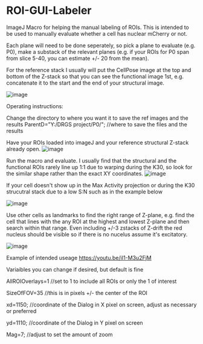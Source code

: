 # ROI-GUI-Labeler
ImageJ Macro for helping the manual labeling of ROIs. This is intended to be used to manually evaluate whether a cell has nuclear mCherry or not. 

Each plane will need to be done seperately, so pick a plane to evaluate (e.g. P0), make a substack of the relevant planes (e.g. if your ROIs for P0 span from slice 5-40, you can estimate +/- 20 from the mean).

For the reference stack I usually will put the CellPose image at the top and bottom of the Z-stack so that you can see the functional image 1st, e.g. concatenate it to the start and the end of your structural image.

![image](https://github.com/cawarwick/ROI-GUI-Labeler/assets/81972652/e16b68ee-ed3d-465a-b663-e1f612bb2fd7)


Operating instructions:

Change the directory to where you want it to save the ref images and the results
ParentD="Y:/DRGS project/P0/"; //where to save the files and the results


Have your ROIs loaded into imageJ and your reference structural Z-stack already open.
![image](https://github.com/cawarwick/ROI-GUI-Labeler/assets/81972652/504505b4-8ada-4d27-a0c0-9d324b18031d)

Run the macro and evaluate. I usually find that the structural and the functional ROIs rarely line up 1:1 due to warping during the K30, so look for the similar shape rather than the exact XY coordinates.
![image](https://github.com/cawarwick/ROI-GUI-Labeler/assets/81972652/5aae1d92-b25b-4016-9f4e-5cced2482b34)

If your cell doesn't show up in the Max Activity projection or during the K30 strucutral stack due to a low S:N such as in the example below

![image](https://github.com/cawarwick/ROI-GUI-Labeler/assets/81972652/3964e38f-5919-4867-ac69-3132ada6b900)

Use other cells as landmarks to find the right range of Z-plane, e.g. find the cell that lines with the any ROI at the highest and lowest Z-plane and then search within that range. Even including +/-3 zstacks of Z-drift the red nucleus should be visible so if there is no nucelus assume it's excitatory.

![image](https://github.com/cawarwick/ROI-GUI-Labeler/assets/81972652/ad5dbfa6-16c7-4356-bf74-f1b08a57ec9f)

Example of intended useage
https://youtu.be/iI1-M3u2FjM

Variaibles you can change if desired, but default is fine

AllROIOverlays=1 //set to 1 to include all ROIs or only the 1 of interest

SizeOfFOV=35 //this is in pixels +/- the center of the ROI

xd=1150; //coordinate of the Dialog in X pixel on screen, adjust as necessary or preferred

yd=1110; //coordinate of the Dialog in Y pixel on screen

Mag=7; //adjust to set the amount of zoom
